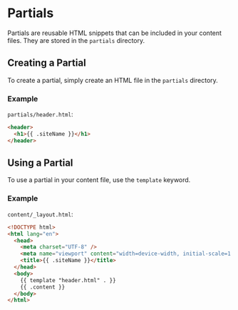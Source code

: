 # Partials

Partials are reusable HTML snippets that can be included in your content files. They are stored in the `partials` directory.

## Creating a Partial

To create a partial, simply create an HTML file in the `partials` directory.

### Example

`partials/header.html`:

```html
<header>
  <h1>{{ .siteName }}</h1>
</header>
```

## Using a Partial

To use a partial in your content file, use the `template` keyword.

### Example

`content/_layout.html`:

```html
<!DOCTYPE html>
<html lang="en">
  <head>
    <meta charset="UTF-8" />
    <meta name="viewport" content="width=device-width, initial-scale=1.0" />
    <title>{{ .siteName }}</title>
  </head>
  <body>
    {{ template "header.html" . }}
    {{ .content }}
  </body>
</html>
